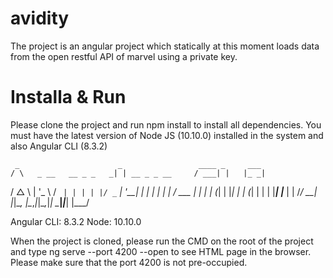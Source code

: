 # avidity
The project is an angular project which statically at this moment loads data from the open restful API of marvel using a private key.

# Installa & Run
Please clone the project and run npm install to install all dependencies. You must have the latest version of Node JS (10.10.0) installed in the system and also Angular CLI (8.3.2)

     _                      _                 ____ _     ___
    / \   _ __   __ _ _   _| | __ _ _ __     / ___| |   |_ _|
   / △ \ | '_ \ / _` | | | | |/ _` | '__|   | |   | |    | |
  / ___ \| | | | (_| | |_| | | (_| | |      | |___| |___ | |
 /_/   \_\_| |_|\__, |\__,_|_|\__,_|_|       \____|_____|___|
                |___/


Angular CLI: 8.3.2
Node: 10.10.0

When the project is cloned, please run the CMD on the root of the project and type ng serve --port 4200 --open to see HTML page in the browser.
Please make sure that the port 4200 is not pre-occupied.
